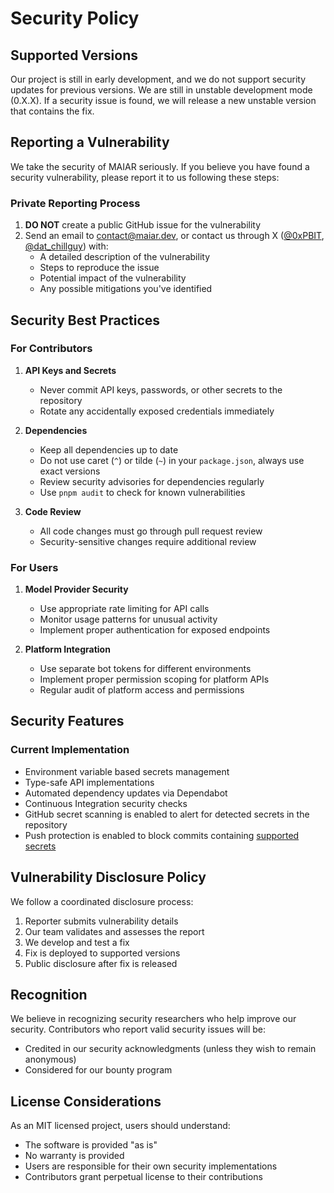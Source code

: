 # Security Policy

## Supported Versions

Our project is still in early development, and we do not support security updates for previous versions. We are still in unstable development mode (0.X.X). If a security issue is found, we will release a new unstable version that contains the fix.

## Reporting a Vulnerability

We take the security of MAIAR seriously. If you believe you have found a security vulnerability, please report it to us following these steps:

### Private Reporting Process

1. **DO NOT** create a public GitHub issue for the vulnerability
2. Send an email to contact@maiar.dev, or contact us through X ([@0xPBIT](https://x.com/0xpbit), [@dat_chillguy](https://x.com/dat_chillguy)) with:
   - A detailed description of the vulnerability
   - Steps to reproduce the issue
   - Potential impact of the vulnerability
   - Any possible mitigations you've identified

## Security Best Practices

### For Contributors

1. **API Keys and Secrets**

   - Never commit API keys, passwords, or other secrets to the repository
   - Rotate any accidentally exposed credentials immediately

2. **Dependencies**

   - Keep all dependencies up to date
   - Do not use caret (`^`) or tilde (`~`) in your `package.json`, always use exact versions
   - Review security advisories for dependencies regularly
   - Use `pnpm audit` to check for known vulnerabilities

3. **Code Review**
   - All code changes must go through pull request review
   - Security-sensitive changes require additional review

### For Users

1. **Model Provider Security**

   - Use appropriate rate limiting for API calls
   - Monitor usage patterns for unusual activity
   - Implement proper authentication for exposed endpoints

2. **Platform Integration**
   - Use separate bot tokens for different environments
   - Implement proper permission scoping for platform APIs
   - Regular audit of platform access and permissions

## Security Features

### Current Implementation

- Environment variable based secrets management
- Type-safe API implementations
- Automated dependency updates via Dependabot
- Continuous Integration security checks
- GitHub secret scanning is enabled to alert for detected secrets in the repository
- Push protection is enabled to block commits containing [supported secrets](https://docs.github.com/en/code-security/secret-scanning/introduction/supported-secret-scanning-patterns#supported-secrets)

## Vulnerability Disclosure Policy

We follow a coordinated disclosure process:

1. Reporter submits vulnerability details
2. Our team validates and assesses the report
3. We develop and test a fix
4. Fix is deployed to supported versions
5. Public disclosure after fix is released

## Recognition

We believe in recognizing security researchers who help improve our security. Contributors who report valid security issues will be:

- Credited in our security acknowledgments (unless they wish to remain anonymous)
- Considered for our bounty program

## License Considerations

As an MIT licensed project, users should understand:

- The software is provided "as is"
- No warranty is provided
- Users are responsible for their own security implementations
- Contributors grant perpetual license to their contributions
